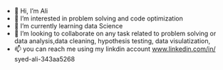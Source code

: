 - 👋 Hi, I’m Ali
- 👀 I’m interested in problem solving and code optimization 
- 🌱 I’m currently learning data Science 
- 💞️ I’m looking to collaborate on any task related to problem solving or data analysis,data cleaning, hypothesis testing, data visulatization, 
- 📫 you can reach me using my linkdin account www.linkedin.com/in/
syed-ali-343aa5268


<!---
Syedaliahmed852728/Syedaliahmed852728 is a ✨ special ✨ repository because its `README.md` (this file) appears on your GitHub profile.
You can click the Preview link to take a look at your changes.
--->
